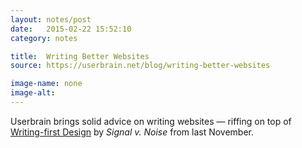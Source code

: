 ```yaml
---
layout: notes/post
date:   2015-02-22 15:52:10
category: notes

title:  Writing Better Websites
source: https://userbrain.net/blog/writing-better-websites

image-name: none 
image-alt:
---
```


Userbrain brings solid advice on writing websites — riffing on top of [Writing-first Design](https://signalvnoise.com/posts/3801-writing-first-design) by _Signal v. Noise_ from last November.